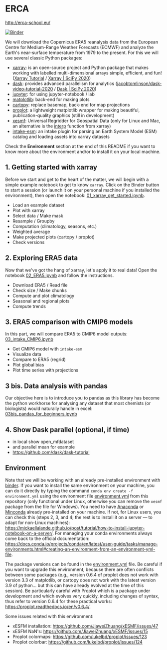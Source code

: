 # ERCA
http://erca-school.eu/

[![Binder](https://mybinder.org/badge_logo.svg)](https://mybinder.org/v2/gh/mickaellalande/ERCA/main)

We will download the Copernicus ERA5 reanalysis data from the European Centre for Medium-Range Weather Forecasts (ECMWF) and analyze the Earth's near-surface temperature from 1979 to the present. For this we will use several classic Python packages:
- [xarray](http://xarray.pydata.org/en/stable/): is an open-source project and Python package that makes working with labelled multi-dimensional arrays simple, efficient, and fun! ([Xarray Tutorial](https://xarray-contrib.github.io/xarray-tutorial/) / [Xarray | SciPy 2020](https://www.youtube.com/watch?v=mecN-Ph_-78&list=PLYx7XA2nY5Gde-6QO98KUJ9iL_WW4rgYf&index=4))
- [dask](https://dask.org/): provides advanced parallelism for analytics ([jacobtomlinson/dask-video-tutorial-2020](https://github.com/jacobtomlinson/dask-video-tutorial-2020) / [Dask | SciPy 2020](https://www.youtube.com/watch?v=EybGGLbLipI&list=PLYx7XA2nY5Gde-6QO98KUJ9iL_WW4rgYf&index=6))
- [jupyter](https://jupyter.org/): for using jupyter-notebook / lab
- [matplotlib](https://matplotlib.org/): back-end for making plots
- [cartopy](https://scitools.org.uk/cartopy/docs/latest/): replace basemap, back-end for map projections
- [proplot](https://proplot.readthedocs.io/en/stable/): a lightweight matplotlib wrapper for making beautiful, publication-quality graphics (still in development)
- [xesmf](https://xesmf.readthedocs.io/en/latest/): Universal Regridder for Geospatial Data (only for Linux and Mac, an alternative is the [interp](http://xarray.pydata.org/en/stable/interpolation.html#example) function from xarray)
- [intake-esm](https://intake-esm.readthedocs.io/en/stable/): an intake plugin for parsing an Earth System Model (ESM) catalog and loading assets into xarray datasets

Check the **Environment** section at the end of this README if you want to know more about the environment and/or to install it on your local machine.

## 1. Getting started with xarray

Before we start and get to the heart of the matter, we will begin with a simple example notebook to get to know `xarray`. Click on the Binder button to start a session (or launch it on your personal machine if you installed the environment), then open the notebook: [01_xarray_get_started.ipynb](01_xarray_get_started.ipynb).

- Load an example dataset
- Plot with xarray
- Select data / Make mask
- Resample / Groupby
- Computation (climatology, seasons, etc.)
- Weighted average
- Make projected plots (cartopy / proplot)
- Check versions

## 2. Exploring ERA5 data

Now that we've got the hang of xarray, let's apply it to real data! Open the notebook [02_ERA5.ipynb](02_ERA5.ipynb) and follow the instructions.

- Download ERA5 / Read file
- Check size / Make chunks
- Compute and plot climatology
- Seasonal and regional plots
- Compute trends

## 3. ERA5 comparison with CMIP6 models

In this part, we will compare ERA5 to CMIP6 model outputs: [03_intake_CMIP6.ipynb](03_intake_CMIP6.ipynb)

- Get CMIP6 model with `intake-esm`
- Visualize data
- Compare to ERA5 (regrid)
- Plot global bias
- Plot time series with projections

## 3 bis. Data analysis with pandas

Our objective here is to introduce you to pandas as this library has become the python workhorse for analysing any dataset that most chemists (or biologists) would naturally handle in excel: [03bis_pandas_for_beginners.ipynb](03bis_pandas_for_beginners.ipynb)

## 4. Show Dask parallel (optional, if time)
- in local show open_mfdataset
- and parallel mean for example
- https://github.com/dask/dask-tutorial


## Environment

Note that we will be working with an already pre-installed environment with [binder](https://mybinder.org/). If you want to install the same environment on your machine, you can do it directly by typing the command `conda env create -f environment.yml` using the environment file [environment.yml](environment.yml) from this repository (only functional under Linux, otherwise you can remove the `xesmf` package from the file for Windows). You need to have [Anaconda](https://www.anaconda.com/products/individual) or [Minconda](https://docs.conda.io/en/latest/miniconda.html) already pre-installed on your machine. If not, for Linux users, you can check this (steps 2, 3, and 4; the rest is to install it on a server — to adapt for non-Linux machines): https://mickaellalande.github.io/post/tutorial/how-to-install-jupyter-notebook-on-a-server/. For managing your conda environments always come back to the official documentation: https://docs.conda.io/projects/conda/en/latest/user-guide/tasks/manage-environments.html#creating-an-environment-from-an-environment-yml-file.

The package versions can be found in the [environment.yml](environment.yml) file. Be careful if you want to upgrade this environment, because there are often conflicts between some packages (e.g., version 0.6.4 of proplot does not work with version 3.3 of matplotlib, or cartopy does not work with the latest version 3.9 of python... but this can have already evolved at the time of this session). Be particularly careful with Proplot which is a package under development and which evolves very quickly, including changes of syntax, thus refer to version 0.6.4 for these practical works: https://proplot.readthedocs.io/en/v0.6.4/.

Some issues related with this environment:
- xESFM installation: https://github.com/JiaweiZhuang/xESMF/issues/47
- xESFM NaN's: https://github.com/JiaweiZhuang/xESMF/issues/15
- Proplot colormaps: https://github.com/lukelbd/proplot/issues/123
- Proplot colorbar: https://github.com/lukelbd/proplot/issues/124


